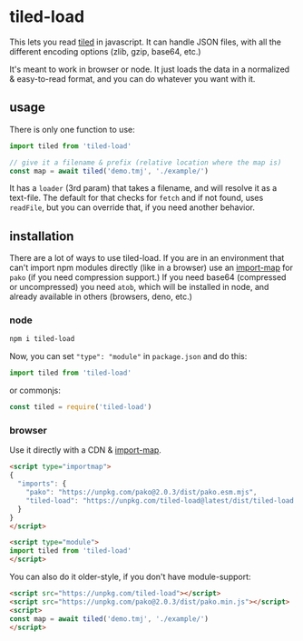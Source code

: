 # tiled-load

This lets you read [tiled](https://www.mapeditor.org/) in javascript. It can handle JSON files, with all the different encoding options (zlib, gzip, base64, etc.)

It's meant to work in browser or node. It just loads the data in a normalized & easy-to-read format, and you can do whatever you want with it.

## usage

There is only one function to use:

```js
import tiled from 'tiled-load'

// give it a filename & prefix (relative location where the map is)
const map = await tiled('demo.tmj', './example/')
```

It has a `loader` (3rd param) that takes a filename, and will resolve it as a text-file. The default for that checks for `fetch` and if not found, uses `readFile`, but you can override that, if you need another behavior.

## installation

There are a lot of ways to use tiled-load. If you are in an environment that can't import npm modules directly (like in a browser) use an [import-map](https://github.com/WICG/import-maps) for `pako` (if you need compression support.) If you need base64 (compressed or uncompressed) you need `atob`, which will be installed in node, and already available in others (browsers, deno, etc.)

### node

```sh
npm i tiled-load
```

Now, you can set `"type": "module"` in `package.json` and do this:

```js
import tiled from 'tiled-load'
```

or commonjs:

```js
const tiled = require('tiled-load')
```

### browser

Use it directly with a CDN & [import-map](https://github.com/WICG/import-maps).

```html
<script type="importmap">
{
  "imports": {
    "pako": "https://unpkg.com/pako@2.0.3/dist/pako.esm.mjs",
    "tiled-load": "https://unpkg.com/tiled-load@latest/dist/tiled-load.modern.js"
  }
}
</script>

<script type="module">
import tiled from 'tiled-load'
</script>
```

You can also do it older-style, if you don't have module-support:

```html
<script src="https://unpkg.com/tiled-load"></script>
<script src="https://unpkg.com/pako@2.0.3/dist/pako.min.js"></script>
<script>
const map = await tiled('demo.tmj', './example/')
</script>
```



